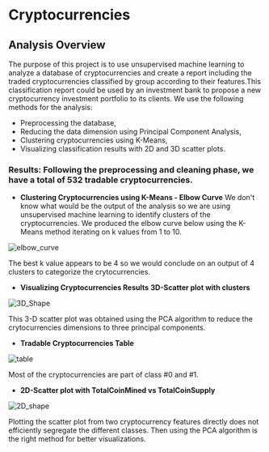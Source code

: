 # Cryptocurrencies
## Analysis Overview
   The purpose of this project is to use unsupervised machine learning to analyze a database of cryptocurrencies and create a report including the traded cryptocurrencies          classified by 
   group according to their features.This classification report could be used by an investment bank to propose a new cryptocurrency investment portfolio to its clients.
   We use the following methods for the analysis:

   * Preprocessing the database,
   * Reducing the data dimension using Principal Component Analysis,
   * Clustering cryptocurrencies using K-Means,
   * Visualizing classification results with 2D and 3D scatter plots. 

### Results: Following the preprocessing and cleaning phase, we have a total of 532 tradable cryptocurrencies.

* **Clustering Cryptocurrencies using K-Means - Elbow Curve**
We don't know what would be the output of the analysis so we are using unsupervised machine learning to identify clusters of the cryptocurrencies.
We produced the elbow curve below using the K-Means method iterating on k values from 1 to 10.

![elbow_curve](https://user-images.githubusercontent.com/90277142/150712148-5ff9bec2-a43b-4596-ae38-32a8e76e1bc6.png)

The best k value appears to be 4 so we would conclude on an output of 4 clusters to categorize the crytocurrencies.

* **Visualizing Cryptocurrencies Results**
  **3D-Scatter plot with clusters**
  
 ![3D_Shape](https://user-images.githubusercontent.com/90277142/150712170-7d45d702-b275-4e8c-91f8-f099b8118c02.png)
 
 This 3-D scatter plot was obtained using the PCA algorithm to reduce the crytocurrencies dimensions to three principal components.
 
 * **Tradable Cryptocurrencies Table**
 
 ![table](https://user-images.githubusercontent.com/90277142/150712702-efd2db10-70b7-49ea-85e2-0e75c4faeccb.png)

 
 Most of the cryptocurrencies are part of class #0 and #1.
* **2D-Scatter plot with TotalCoinMined vs TotalCoinSupply**

![2D_shape](https://user-images.githubusercontent.com/90277142/150712903-eeb97fbb-21f5-4ec2-afa0-f40b8d62ccf0.png)


Plotting the scatter plot from two cryptocurrency features directly does not efficiently segregate the different classes. Then using the PCA algorithm is the right method for better visualizations.

